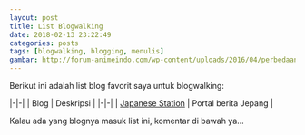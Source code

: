 ```yaml
---
layout: post
title: List Blogwalking
date: 2018-02-13 23:22:49
categories: posts
tags: [blogwalking, blogging, menulis]
gambar: http://forum-animeindo.com/wp-content/uploads/2016/04/perbedaan-anime-dan-game-final-fantasy-xv-14-e1459586143677.png
---
```


Berikut ini adalah list blog favorit saya untuk blogwalking:

|-|-|
| Blog | Deskripsi |
|-|-|
| [Japanese Station](https://japanesestation.com/) | Portal berita Jepang |

Kalau ada yang blognya masuk list ini, komentar di bawah ya...